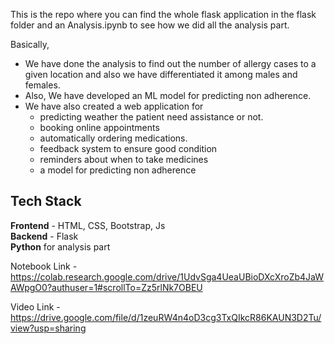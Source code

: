 This is the repo where you can find the whole flask application in the flask folder and an Analysis.ipynb to see how we did all the analysis part.

Basically,  <br>
- We have done the analysis to find out the number of allergy cases to a given location and also we have differentiated it among males and females.  
- Also, We have developed an ML model  for predicting non adherence.
- We have also created a web application for
  - predicting weather the patient need assistance or not.
  - booking online appointments
  - automatically ordering medications.
  - feedback system to ensure good condition
  - reminders about when to take medicines
  - a model for predicting non adherence

## Tech Stack
**Frontend** - HTML, CSS, Bootstrap, Js <br> 
**Backend** - Flask <br>
**Python** for analysis part

Notebook Link - https://colab.research.google.com/drive/1UdvSga4UeaUBioDXcXroZb4JaWAWpgO0?authuser=1#scrollTo=Zz5rlNk7OBEU

Video Link - https://drive.google.com/file/d/1zeuRW4n4oD3cg3TxQIkcR86KAUN3D2Tu/view?usp=sharing


